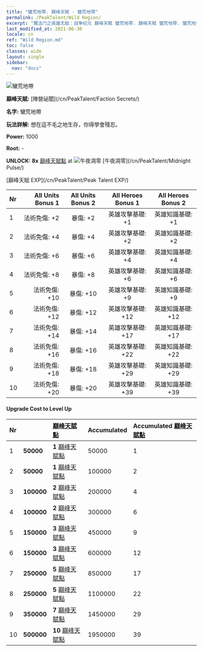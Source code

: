 ```yaml
---
title: "蠻荒地帶. 巔峰天賦 - 蠻荒地帶"
permalink: /PeakTalent/Wild Region/
excerpt: "魔法门之英雄无敌：战争纪元 巔峰天賦 蠻荒地帶. 巔峰天賦 蠻荒地帶. 蠻荒地帶"
last_modified_at: 2021-06-30
locale: cn
ref: "Wild Region.md"
toc: false
classes: wide
layout: single
sidebar:
  nav: "docs"
---
```


  ![蠻荒地帶](/images/pt/talent_3010.png)

  **巔峰天賦:** [陣營祕聞](/cn/PeakTalent/Faction Secrets/)

  **名字:** 蠻荒地帶

  **玩法詳解:** 想在這不毛之地生存，你得學會殘忍。

  **Power:** 1000

  **Root:** -

  **UNLOCK: 8x** [巔峰天賦點](/cn/Items/con_934/) at ![午夜凋零](/images/pt/talent_3009.png) [午夜凋零](/cn/PeakTalent/Midnight Pulse/)

  [巔峰天賦 EXP](/cn/PeakTalent/Peak Talent EXP/)

  | Nr | All Units Bonus 1 | All Units Bonus 2 | All Heroes Bonus 1 | All Heroes Bonus 2 |
  |:---|--------------:|:-------------:|:-------------:|:-------------:|
  | 1 | 法術免傷: +2 | 暴傷: +2 | 英雄攻擊基礎: +1 | 英雄知識基礎: +1 |
  | 2 | 法術免傷: +4 | 暴傷: +4 | 英雄攻擊基礎: +2 | 英雄知識基礎: +2 |
  | 3 | 法術免傷: +6 | 暴傷: +6 | 英雄攻擊基礎: +4 | 英雄知識基礎: +4 |
  | 4 | 法術免傷: +8 | 暴傷: +8 | 英雄攻擊基礎: +6 | 英雄知識基礎: +6 |
  | 5 | 法術免傷: +10 | 暴傷: +10 | 英雄攻擊基礎: +9 | 英雄知識基礎: +9 |
  | 6 | 法術免傷: +12 | 暴傷: +12 | 英雄攻擊基礎: +12 | 英雄知識基礎: +12 |
  | 7 | 法術免傷: +14 | 暴傷: +14 | 英雄攻擊基礎: +17 | 英雄知識基礎: +17 |
  | 8 | 法術免傷: +16 | 暴傷: +16 | 英雄攻擊基礎: +22 | 英雄知識基礎: +22 |
  | 9 | 法術免傷: +18 | 暴傷: +18 | 英雄攻擊基礎: +29 | 英雄知識基礎: +29 |
  | 10 | 法術免傷: +20 | 暴傷: +20 | 英雄攻擊基礎: +39 | 英雄知識基礎: +39 |


#### Upgrade Cost to Level Up

  | Nr | <i class="fas fa-coins"/> | [巔峰天賦點](/cn/Items/con_934/) | Accumulated <i class="fas fa-coins"/> | Accumulated [巔峰天賦點](/cn/Items/con_934/) |
  |:---|:--------------|:-------------|:-------------|:-------------|
  | 1 | **50000** | **1** [巔峰天賦點](/cn/Items/con_934/) | 50000 | 1 |
  | 2 | **50000** | **1** [巔峰天賦點](/cn/Items/con_934/) | 100000 | 2 |
  | 3 | **100000** | **2** [巔峰天賦點](/cn/Items/con_934/) | 200000 | 4 |
  | 4 | **100000** | **2** [巔峰天賦點](/cn/Items/con_934/) | 300000 | 6 |
  | 5 | **150000** | **3** [巔峰天賦點](/cn/Items/con_934/) | 450000 | 9 |
  | 6 | **150000** | **3** [巔峰天賦點](/cn/Items/con_934/) | 600000 | 12 |
  | 7 | **250000** | **5** [巔峰天賦點](/cn/Items/con_934/) | 850000 | 17 |
  | 8 | **250000** | **5** [巔峰天賦點](/cn/Items/con_934/) | 1100000 | 22 |
  | 9 | **350000** | **7** [巔峰天賦點](/cn/Items/con_934/) | 1450000 | 29 |
  | 10 | **500000** | **10** [巔峰天賦點](/cn/Items/con_934/) | 1950000 | 39 |
